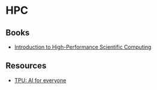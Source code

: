 # HPC

## Books

- [Introduction to High-Performance Scientific Computing](http://pages.tacc.utexas.edu/~eijkhout/istc/html/index.html)

## Resources

- [TPU: AI for everyone](https://storage.googleapis.com/nexttpu/index.html)
